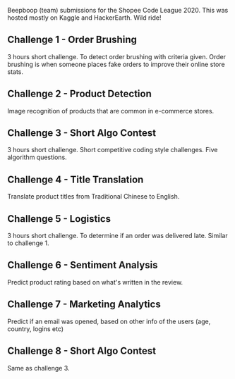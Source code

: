 Beepboop (team) submissions for the Shopee Code League 2020. This was hosted mostly on Kaggle and HackerEarth. Wild ride!

## Challenge 1 - Order Brushing
3 hours short challenge.
To detect order brushing with criteria given. Order brushing is when someone places fake orders to improve their online store stats.

## Challenge 2 - Product Detection
Image recognition of products that are common in e-commerce stores.

## Challenge 3 - Short Algo Contest
3 hours short challenge.
Short competitive coding style challenges. Five algorithm questions.

## Challenge 4 - Title Translation
Translate product titles from Traditional Chinese to English.

## Challenge 5 - Logistics
3 hours short challenge.
To determine if an order was delivered late. Similar to challenge 1.

## Challenge 6 - Sentiment Analysis
Predict product rating based on what's written in the review.

## Challenge 7 - Marketing Analytics
Predict if an email was opened, based on other info of the users (age, country, logins etc)

## Challenge 8 - Short Algo Contest
Same as challenge 3.
